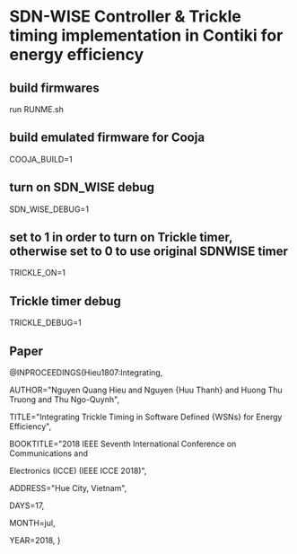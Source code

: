 # SDN-WISE Controller & Trickle timing implementation in Contiki for energy efficiency

## build firmwares
run RUNME.sh

## build emulated firmware for Cooja
COOJA_BUILD=1

## turn on SDN_WISE debug
SDN_WISE_DEBUG=1

## set to 1 in order to turn on Trickle timer, otherwise set to 0 to use original SDNWISE timer
TRICKLE_ON=1

## Trickle timer debug 
TRICKLE_DEBUG=1

## Paper

@INPROCEEDINGS{Hieu1807:Integrating,

AUTHOR="Nguyen Quang Hieu and Nguyen {Huu Thanh} and Huong Thu Truong and Thu
Ngo-Quynh",

TITLE="Integrating Trickle Timing in Software Defined {WSNs} for Energy Efficiency",

BOOKTITLE="2018 IEEE Seventh International Conference on Communications and

Electronics (ICCE) (IEEE ICCE 2018)",

ADDRESS="Hue City, Vietnam",

DAYS=17,

MONTH=jul,

YEAR=2018,
}